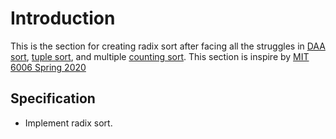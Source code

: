 # Introduction

This is the section for creating radix sort after facing all the struggles in [DAA sort](./direct_access_array_sort), [tuple sort](./tuple_sort), and multiple [counting sort](./counting_sort). This section is inspire by [MIT 6006 Spring 2020](https://ocw.mit.edu/courses/6-006-introduction-to-algorithms-spring-2020/resources/mit6_006s20_lec5/)

## Specification

- Implement radix sort.
